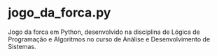 # jogo_da_forca.py
Jogo da forca em Python, desenvolvido na disciplina de Lógica de Programação e Algoritmos no curso de Análise e Desenvolvimento de Sistemas.
